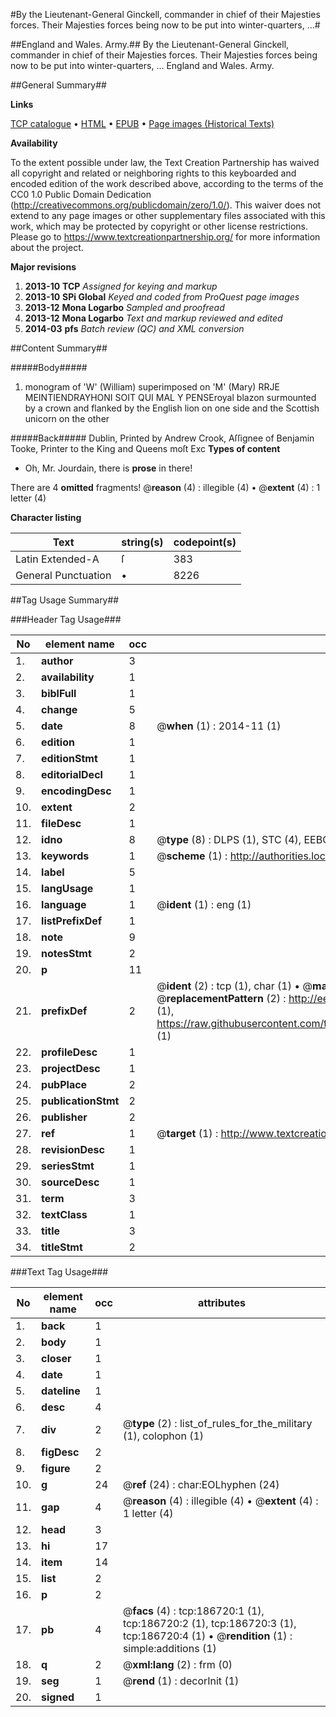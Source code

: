 #By the Lieutenant-General Ginckell, commander in chief of their Majesties forces. Their Majesties forces being now to be put into winter-quarters, ...#

##England and Wales. Army.##
By the Lieutenant-General Ginckell, commander in chief of their Majesties forces. Their Majesties forces being now to be put into winter-quarters, ...
England and Wales. Army.

##General Summary##

**Links**

[TCP catalogue](http://www.ota.ox.ac.uk/tcp/)  • 
[HTML](http://tei.it.ox.ac.uk/tcp/Texts-HTML/free/B17/B17315.html)  • 
[EPUB](http://tei.it.ox.ac.uk/tcp/Texts-EPUB/free/B17/B17315.epub) • 
[Page images (Historical Texts)](https://historicaltexts.jisc.ac.uk/eebo-99886458e)

**Availability**

To the extent possible under law, the Text Creation Partnership has waived all copyright and related or neighboring rights to this keyboarded and encoded edition of the work described above, according to the terms of the CC0 1.0 Public Domain Dedication (http://creativecommons.org/publicdomain/zero/1.0/). This waiver does not extend to any page images or other supplementary files associated with this work, which may be protected by copyright or other license restrictions. Please go to https://www.textcreationpartnership.org/ for more information about the project.

**Major revisions**

1. __2013-10__ __TCP__ *Assigned for keying and markup*
1. __2013-10__ __SPi Global__ *Keyed and coded from ProQuest page images*
1. __2013-12__ __Mona Logarbo__ *Sampled and proofread*
1. __2013-12__ __Mona Logarbo__ *Text and markup reviewed and edited*
1. __2014-03__ __pfs__ *Batch review (QC) and XML conversion*

##Content Summary##

#####Body#####

1. monogram of 'W' (William) superimposed on 'M' (Mary) RRJE MEINTIENDRAYHONI SOIT QUI MAL Y PENSEroyal blazon surmounted by a crown and flanked by the English lion on one side and the Scottish unicorn on the other

#####Back#####
Dublin, Printed by Andrew Crook, Aſſignee of Benjamin Tooke, Printer to the King and Queens moſt Exc
**Types of content**

  * Oh, Mr. Jourdain, there is **prose** in there!

There are 4 **omitted** fragments! 
 @__reason__ (4) : illegible (4)  •  @__extent__ (4) : 1 letter (4)

**Character listing**


|Text|string(s)|codepoint(s)|
|---|---|---|
|Latin Extended-A|ſ|383|
|General Punctuation|•|8226|

##Tag Usage Summary##

###Header Tag Usage###

|No|element name|occ|attributes|
|---|---|---|---|
|1.|__author__|3||
|2.|__availability__|1||
|3.|__biblFull__|1||
|4.|__change__|5||
|5.|__date__|8| @__when__ (1) : 2014-11 (1)|
|6.|__edition__|1||
|7.|__editionStmt__|1||
|8.|__editorialDecl__|1||
|9.|__encodingDesc__|1||
|10.|__extent__|2||
|11.|__fileDesc__|1||
|12.|__idno__|8| @__type__ (8) : DLPS (1), STC (4), EEBO-CITATION (1), PROQUEST (1), VID (1)|
|13.|__keywords__|1| @__scheme__ (1) : http://authorities.loc.gov/ (1)|
|14.|__label__|5||
|15.|__langUsage__|1||
|16.|__language__|1| @__ident__ (1) : eng (1)|
|17.|__listPrefixDef__|1||
|18.|__note__|9||
|19.|__notesStmt__|2||
|20.|__p__|11||
|21.|__prefixDef__|2| @__ident__ (2) : tcp (1), char (1)  •  @__matchPattern__ (2) : ([0-9\-]+):([0-9IVX]+) (1), (.+) (1)  •  @__replacementPattern__ (2) : http://eebo.chadwyck.com/downloadtiff?vid=$1&page=$2 (1), https://raw.githubusercontent.com/textcreationpartnership/Texts/master/tcpchars.xml#$1 (1)|
|22.|__profileDesc__|1||
|23.|__projectDesc__|1||
|24.|__pubPlace__|2||
|25.|__publicationStmt__|2||
|26.|__publisher__|2||
|27.|__ref__|1| @__target__ (1) : http://www.textcreationpartnership.org/docs/. (1)|
|28.|__revisionDesc__|1||
|29.|__seriesStmt__|1||
|30.|__sourceDesc__|1||
|31.|__term__|3||
|32.|__textClass__|1||
|33.|__title__|3||
|34.|__titleStmt__|2||


###Text Tag Usage###

|No|element name|occ|attributes|
|---|---|---|---|
|1.|__back__|1||
|2.|__body__|1||
|3.|__closer__|1||
|4.|__date__|1||
|5.|__dateline__|1||
|6.|__desc__|4||
|7.|__div__|2| @__type__ (2) : list_of_rules_for_the_military (1), colophon (1)|
|8.|__figDesc__|2||
|9.|__figure__|2||
|10.|__g__|24| @__ref__ (24) : char:EOLhyphen (24)|
|11.|__gap__|4| @__reason__ (4) : illegible (4)  •  @__extent__ (4) : 1 letter (4)|
|12.|__head__|3||
|13.|__hi__|17||
|14.|__item__|14||
|15.|__list__|2||
|16.|__p__|2||
|17.|__pb__|4| @__facs__ (4) : tcp:186720:1 (1), tcp:186720:2 (1), tcp:186720:3 (1), tcp:186720:4 (1)  •  @__rendition__ (1) : simple:additions (1)|
|18.|__q__|2| @__xml:lang__ (2) : frm (0)|
|19.|__seg__|1| @__rend__ (1) : decorInit (1)|
|20.|__signed__|1||
